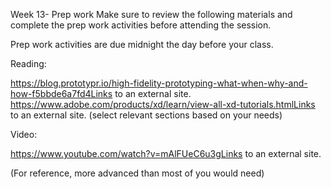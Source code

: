Week 13- Prep work
Make sure to review the following materials and complete the prep work activities before attending the session. 

Prep work activities are due midnight the day before your class. 

 

Reading:

https://blog.prototypr.io/high-fidelity-prototyping-what-when-why-and-how-f5bbde6a7fd4Links to an external site.
https://www.adobe.com/products/xd/learn/view-all-xd-tutorials.htmlLinks to an external site. (select relevant sections based on your needs)
 

Video:

https://www.youtube.com/watch?v=mAlFUeC6u3gLinks to an external site.

(For reference, more advanced than most of you would need)
